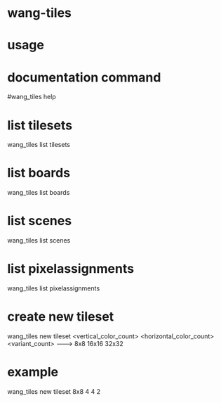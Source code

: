 # wang-tiles
# usage

# documentation command
#wang_tiles help

# list tilesets
wang_tiles list tilesets 
# list boards
wang_tiles list boards 
# list  scenes
wang_tiles list scenes 
# list pixelassignments
wang_tiles list pixelassignments


# create new tileset
wang_tiles new tileset <tilesize> <vertical_color_count> <horizontal_color_count> <variant_count> 
<tilesize> ---> 8x8 16x16 32x32
# example
wang_tiles new tileset 8x8 4 4 2